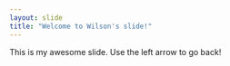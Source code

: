 ```yaml
---
layout: slide
title: "Welcome to Wilson's slide!"
---
```

This is my awesome slide.
Use the left arrow to go back!
